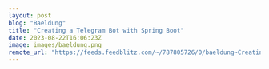 ```yaml
---
layout: post
blog: "Baeldung"
title: "Creating a Telegram Bot with Spring Boot"
date: 2023-08-22T16:06:23Z
image: images/baeldung.png
remote_url: "https://feeds.feedblitz.com/~/787805726/0/baeldung~Creating-a-Telegram-Bot-with-Spring-Boot"
---
```

